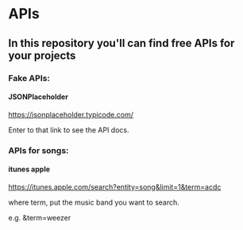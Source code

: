 # APIs

## In this repository you'll can find free APIs for your projects


### Fake APIs:

#### JSONPlaceholder

https://jsonplaceholder.typicode.com/

Enter to that link to see the API docs.

### APIs for songs:

#### itunes apple

https://itunes.apple.com/search?entity=song&limit=1&term=acdc

where term, put the music band you want to search.

e.g. &term=weezer
